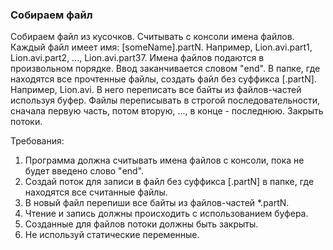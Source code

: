 
### Собираем файл

Собираем файл из кусочков.
Считывать с консоли имена файлов.
Каждый файл имеет имя: [someName].partN. Например, Lion.avi.part1, Lion.avi.part2, ..., Lion.avi.part37.
Имена файлов подаются в произвольном порядке. Ввод заканчивается словом &quot;end&quot;.
В папке, где находятся все прочтенные файлы, создать файл без суффикса [.partN]. Например, Lion.avi.
В него переписать все байты из файлов-частей используя буфер.
Файлы переписывать в строгой последовательности, сначала первую часть, потом вторую, ..., в конце - последнюю.
Закрыть потоки.


Требования:
1.	Программа должна считывать имена файлов с консоли, пока не будет введено слово &quot;end&quot;.
2.	Создай поток для записи в файл без суффикса [.partN] в папке, где находятся все считанные файлы.
3.	В новый файл перепиши все байты из файлов-частей *.partN.
4.	Чтение и запись должны происходить с использованием буфера.
5.	Созданные для файлов потоки должны быть закрыты.
6.	Не используй статические переменные.



